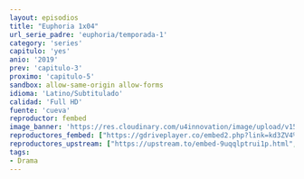 ```yaml
---
layout: episodios
title: "Euphoria 1x04"
url_serie_padre: 'euphoria/temporada-1'
category: 'series'
capitulo: 'yes'
anio: '2019'
prev: 'capitulo-3'
proximo: 'capitulo-5'
sandbox: allow-same-origin allow-forms
idioma: 'Latino/Subtitulado'
calidad: 'Full HD'
fuente: 'cueva'
reproductor: fembed
image_banner: 'https://res.cloudinary.com/u4innovation/image/upload/v1564030189/euphoria-banner-min_yogqzi.jpg'
reproductores_fembed: ["https://gdriveplayer.co/embed2.php?link=kd3ZV4%252BV6gwUqq3htDpD0g5h%252BfJJesSAnv50CbMM9y0Q5iSUcOqaOY%252FzFwoz7zZUW%252BFAJmo%252F%252FO3VwG8eu%252FbKBpc0KO8jYhaiuz16NVj%252BK%252FfCjsV%252FfSGw7tbS3h9QEE928G3EcVH84wj5gohjt%252B2GupxpXhp4A3mKPJ4VBhZEKL%252FPmGYj%252BmEV%252BHgC6byn65wn8dq%252FjW6wnpKhTk4gNhTteeoFxHR%252BrHUDXSq07n1i7NXQ%253D%253D","Latino","https://feurl.com/v/e83ddh-0n2q0rxp","Latino","https://api.cuevana3.io/stream/index.php?file=ek5lbm9xYWNrS0xYMTZLa2xNbkdvY3ZTb3BtZng4TGp6ZFpobGFMUGtPUFgzSmFhbk1XTzVkblBtS1JnbEplb21KUm5ZSlRTMGViVTBxZGdsdEhPb3RqWGEybHFsSk9zbXNLR2gzV3l3THVvd29aaVpNR21vNWlSb0tKbmhkZlUwTXlYb1hmSDFOZkpuV1JuYTVTVnFaZWNhR0p5MHREbTJNS25xNlBIbnViSjFaeVg","Subtitulado","https://feurl.com/v/ky-j1u3jre7e88k","Subtitulado"]
reproductores_upstream: ["https://upstream.to/embed-9uqqlptrui1p.html","Latino","https://upstream.to/embed-urm3u37ddtr2.html","Subtitulado"]
tags:
- Drama
---
```













